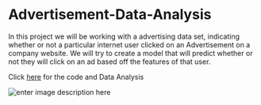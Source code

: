 # Advertisement-Data-Analysis
 In this project we will be working with a advertising data set, indicating whether or not a particular internet user clicked on an Advertisement on a company website. We will try to create a model that will predict whether or not they will click on an ad based off the features of that user.
 
 Click [here](https://github.com/PrajwalRLJagtap/Advertisement-Data-Analysis/blob/main/Advertisement_Data_Analysis.ipynb) for the code and Data Analysis 

 
 ![enter image description here](http://storage.ning.com/topology/rest/1.0/file/get/2808315065?profile=RESIZE_1024x1024)



